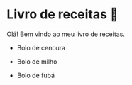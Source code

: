 # Livro de receitas :bookmark_tabs:

Olá! Bem vindo ao meu livro de receitas.

- Bolo de cenoura

- Bolo de milho

- Bolo de fubá
